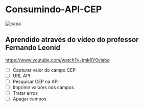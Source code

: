 # Consumindo-API-CEP
![capa](img/capa.png)

## Aprendido através do vídeo do professor Fernando Leonid
https://www.youtube.com/watch?v=imk6Y0viabg

- [ ]  Capturar valor do campo CEP
- [ ]  URL API
- [ ]  Pesquisar CEP na API
- [ ]  Imprimir valores nos campos
- [ ]  Tratar erros
- [ ]  Apagar campos
